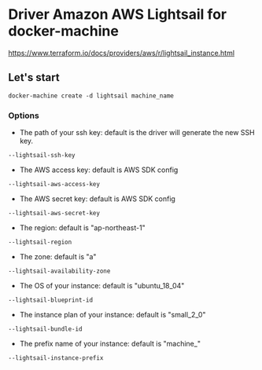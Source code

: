 # Driver Amazon AWS Lightsail for docker-machine
https://www.terraform.io/docs/providers/aws/r/lightsail_instance.html
## Let's start
```
docker-machine create -d lightsail machine_name
```
### Options
- The path of your ssh key: default is the driver will generate the new SSH key.
```
--lightsail-ssh-key
```
- The AWS access key: default is AWS SDK config
```
--lightsail-aws-access-key
```
- The AWS secret key: default is AWS SDK config
```
--lightsail-aws-secret-key
```
- The region: default is "ap-northeast-1"
```
--lightsail-region
```
- The zone: default is "a"
```
--lightsail-availability-zone
```
- The OS of your instance: default is "ubuntu_18_04"
```
--lightsail-blueprint-id
```
- The instance plan of your instance: default is "small_2_0"
```
--lightsail-bundle-id
```
- The prefix name of your instance: default is "machine_"
```
--lightsail-instance-prefix
```